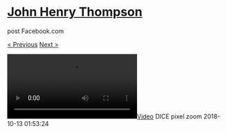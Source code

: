 # [John Henry Thompson](../README.md)
post Facebook.com

[< Previous](2018-10-13-3.md) [Next >](2018-10-13-5.md)

[![](../media/2018-10-13/DICE-pixel-zoom.mp4)](../README.md)
DICE pixel zoom
2018-10-13 01:53:24